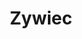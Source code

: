 ---
title: Zywiec
linktitle: Zywiec
description: Żywiec is known for two things - the most popular Polish beer and the nearby mountains and lakes. The place also have very favourable conditions for gliding and paragliding.

---